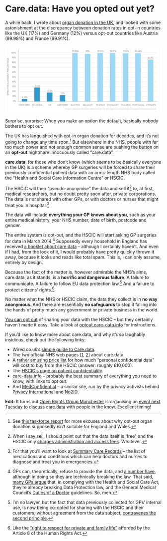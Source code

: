 # Care.data: Have you opted out yet?

A while back, I wrote about [organ donation in the UK](/post/whats-in-a-checkbox), and looked with some astonishment at the discrepancy between donation rates in opt-in countries like the UK (17%) and Germany (12%) versus opt-out countries like Austria (99.98%) and France (99.91%).

[![Graph from Johnson & Goldstein (Science, 2003) showing comparative organ donation rates in European countries](/media/organ-donation.png)](/media/organ-donation.png)

Surprise, surprise: When you make an option the default, basically nobody bothers to opt out.

The UK has languished with opt-in organ donation for decades, and it’s not going to change any time soon.[^1] But elsewhere in the NHS, people with far too much power and not enough common sense are pushing the button on an **opt-out** nightmare innocuously called “care.data”.

**care.data**, for those who don’t know (which seems to be basically everyone in the UK) is a scheme whereby GP surgeries will be forced to share their previously confidential patient data with an arms-length NHS body called the “Health and Social Care Information Centre” or HSCIC.

The HSCIC will then “pseudo-anonymise” the data and sell it[^2] to, at first, medical researchers, but no doubt pretty soon after, private corporations. The data is *not* shared with other GPs, or with doctors or nurses that might treat you in hospital.[^3]

The data will include **everything your GP knows about you**, such as your entire medical history, your NHS number, date of birth, postcode and gender.

The entire system is opt-out, and the HSCIC will start asking GP surgeries for data in March 2014.[^4] Supposedly every household in England has received [a booklet about care.data](http://www.nhs.uk/NHSEngland/thenhs/records/healthrecords/Documents/NHS_Door_drop_26-11-13.pdf) – although I certainly haven’t. And even if I had, from the look of it, I would probably have pretty quickly thrown it away, because it looks and reads like total spam. This is, I can only assume, entirely by design.

Because the fact of the matter is, however admirable the NHS’s aims, care.data, as it stands, is a **horrific and dangerous failure**. A failure to communicate. A failure to follow EU data protection law.[^5] And a failure to protect citizens’ rights.[^6]

No matter what the NHS or HSCIC claim, the data they collect is in **no way anonymous**. And there are essentially **no safeguards** to stop it falling into the hands of pretty much any government or private business in the world.

[You can opt out](http://optout.care-data.info) of sharing your data with the HSCIC – but they certainly haven’t made it easy. Take a look at [optout.care-data.info](http://optout.care-data.info) for instructions.

If you’d like to know more about care.data, and why it’s so laughably insidious, check out the following links:

* Wired.co.uk’s [simple guide to Care.data](http://www.wired.co.uk/news/archive/2014-02/07/a-simple-guide-to-care-data).
* The two official NHS web pages [[1](http://www.nhs.uk/NHSEngland/thenhs/records/healthrecords/Pages/care-data.aspx), [2](http://www.england.nhs.uk/ourwork/tsd/care-data/)] about care.data.
* A [rather amusing price list](http://www.hscic.gov.uk/media/12443/data-linkage-service-charges-2013-2014-updated/pdf/dles_service_charges__2013_14_V10_050913.pdf) for how much “personal confidential data” will cost to buy from the HSCIC (answer: roughly £10,000).
* The [HSCIC‘s page on patient confidentiality](http://www.hscic.gov.uk/patientconf).
* [care-data.info](http://care-data.info) – probably the best summary of everything you need to know, with links to opt out.
* And [MedConfidential](http://medconfidential.org) – a similar site, run by the privacy activists behind [Privacy International](https://www.privacyinternational.org) and [No2ID](http://www.no2id.net).

**Edit:** It turns out [Open Rights Group Manchester](http://manchester.openrightsgroup.org/) is organising an [event next Tuesday to discuss care.data](http://www.meetup.com/ORG-Manchester/events/164318842/) with people in the know. Excellent timing!

[^1]: See [this taskforce report](http://webarchive.nationalarchives.gov.uk/20130107105354/http://www.dh.gov.uk/prod_consum_dh/groups/dh_digitalassets/@dh/@en/documents/digitalasset/dh_090303.pdf) for more excuses about why opt-out organ donation supposedly isn’t suitable for England and Wales.
[^2]: When I say sell, I should point out that the data itself is ‘free’, and the HSCIC only [charges administration and access fees](http://www.hscic.gov.uk/media/12443/data-linkage-service-charges-2013-2014-updated/pdf/dles_service_charges__2013_14_V10_050913.pdf). Whatever.
[^3]: For that you’ll want to look at [Summary Care Records](http://www.nhscarerecords.nhs.uk) – the list of medications and conditions which can help doctors and nurses to diagnose and treat you in emergencies.
[^4]: GPs can, theoretically, refuse to provide the data, and [a number have](http://www.pulsetoday.co.uk/your-practice/comment/why-im-opting-patients-out-of-the-caredata-scheme/20005022.article), although in doing so they are technically breaking the law. That said, [many GPs argue](http://www.pulsetoday.co.uk/your-practice/practice-topics/it/gp-takes-unlawful-decision-to-opt-patients-out-of-caredata-programme/20005018.article) that, in complying with the Health and Social Care Act, they’re already breaking Data Protection law, and the General Medical Council’s [Duties of a Doctor](http://www.gmc-uk.org/guidance/good_medical_practice/duties_of_a_doctor.asp) guidelines. So, meh.
[^5]: I’m no lawyer, but the fact that data previously collected for GPs’ internal use, is now being co-opted for sharing with the HSCIC and their customers, without agreement from the data subject, [contravenes the second principle](http://en.wikipedia.org/wiki/Data_Protection_Act_1998).
[^6]: Like the [“right to respect for private and family life”](http://informationrightsandwrongs.com/2014/01/31/the-care-data-leaflet-campaign-legally-necessary/) afforded by the Article 8 of the Human Rights Act.

<link href="/post/care-data-delayed">
<link href="/post/whats-in-a-checkbox">
<meta name="description" content="Organ donation may still be opt-in, but elsewhere in the NHS, people with far too much power and not enough common sense are pushing the button on an opt-out nightmare innocuously called “care.data”.">
